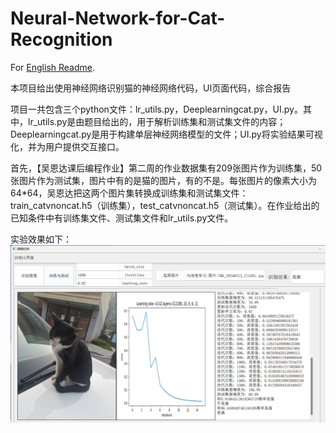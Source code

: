 # Neural-Network-for-Cat-Recognition

For [English Readme](./readme.md).

本项目给出使用神经网络识别猫的神经网络代码，UI页面代码，综合报告

项目一共包含三个python文件：lr_utils.py，Deeplearningcat.py，UI.py。其中，lr_utils.py是由题目给出的，用于解析训练集和测试集文件的内容；Deeplearningcat.py是用于构建单层神经网络模型的文件；UI.py将实验结果可视化，并为用户提供交互接口。

首先，【吴恩达课后编程作业】第二周的作业数据集有209张图片作为训练集，50张图片作为测试集，图片中有的是猫的图片，有的不是。每张图片的像素大小为64*64，吴恩达把这两个图片集转换成训练集和测试集文件：train_catvnoncat.h5（训练集），test_catvnoncat.h5（测试集）。在作业给出的已知条件中有训练集文件、测试集文件和lr_utils.py文件。

实验效果如下：
![1651146092379.png](图片/UI.png "UI界面效果图")
